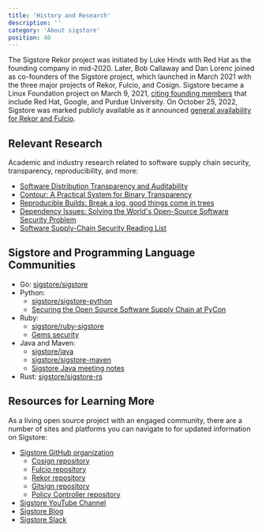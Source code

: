 ```yaml
---
title: 'History and Research'
description: ''
category: 'About sigstore'
position: 40
---
```


The Sigstore Rekor project was initiated by Luke Hinds with Red Hat as the founding company in mid-2020. Later, Bob Callaway and Dan Lorenc joined as co-founders of the Sigstore project, which launched in March 2021 with the three major projects of Rekor, Fulcio, and Cosign. Sigstore became a Linux Foundation project on March 9, 2021, [citing founding members](https://www.linuxfoundation.org/press-release/linux-foundation-announces-free-sigstore-signing-service-to-confirm-origin-and-authenticity-of-software/) that include Red Hat, Google, and Purdue University. On October 25, 2022, Sigstore was marked publicly available as it announced [general availability for Rekor and Fulcio](https://blog.sigstore.dev/sigstore-ga-ddd6ba67894d/).

## Relevant Research

Academic and industry research related to software supply chain security, transparency, reproducibility, and more:

* [Software Distribution Transparency and Auditability](https://arxiv.org/abs/1711.07278)
* [Contour: A Practical System for Binary Transparency](https://arxiv.org/abs/1712.08427)
* [Reproducible Builds: Break a log, good things come in trees](https://bora.uib.no/bora-xmlui/handle/1956/20411)
* [Dependency Issues: Solving the World's Open-Source Software Security Problem](https://warontherocks.com/2022/05/dependency-issues-solving-the-worlds-open-source-software-security-problem/)
* [Software Supply-Chain Security Reading List](https://github.com/chainguard-dev/ssc-reading-list)

## Sigstore and Programming Language Communities

* Go: [sigstore/sigstore](https://github.com/sigstore/sigstore)
* Python: 
    * [sigstore/sigstore-python](https://github.com/sigstore/sigstore-python)
    * [Securing the Open Source Software Supply Chain at PyCon](https://www.youtube.com/watch?v=i1QqhGsbX6Y)
* Ruby: 
    * [sigstore/ruby-sigstore](https://github.com/sigstore/ruby-sigstore)
    * [Gems security](https://docs.ruby-lang.org/en/2.1.0/Gem/Security.html)
* Java and Maven:
    * [sigstore/java](https://github.com/sigstore/sigstore-java)
    * [sigstore/sigstore-maven](https://github.com/sigstore/sigstore-maven)
    * [Sigstore Java meeting notes](https://docs.google.com/document/d/1R7mL-IUrc2Z_LuOIvwDWshVuPQS_2VNE_cIQx4Oy5zw/edit)
* Rust: [sigstore/sigstore-rs](https://github.com/sigstore/sigstore-rs)

## Resources for Learning More

As a living open source project with an engaged community, there are a number of sites and platforms you can navigate to for updated information on Sigstore:

* [Sigstore GitHub organization](https://github.com/sigstore/)
    * [Cosign repository](https://github.com/sigstore/cosign)
    * [Fulcio repository](https://github.com/sigstore/fulcio)
    * [Rekor repository](https://github.com/sigstore/rekor)
    * [Gitsign repository](https://github.com/sigstore/gitsign)
    * [Policy Controller repository](https://github.com/sigstore/policy-controller)
* [Sigstore YouTube Channel](https://www.youtube.com/@projectsigstore)
* [Sigstore Blog](https://blog.sigstore.dev/) 
* [Sigstore Slack](https://links.sigstore.dev/slack-invite)
